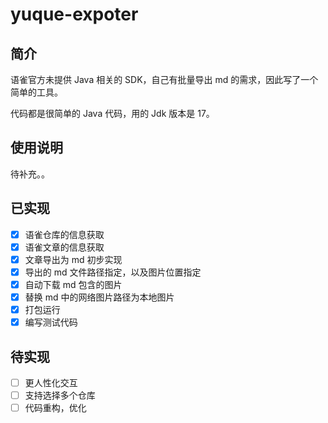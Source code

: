 # yuque-expoter

## 简介

语雀官方未提供 Java 相关的 SDK，自己有批量导出 md 的需求，因此写了一个简单的工具。

代码都是很简单的 Java 代码，用的 Jdk 版本是 17。

## 使用说明
待补充。。


## 已实现

- [x] 语雀仓库的信息获取
- [x] 语雀文章的信息获取
- [x] 文章导出为 md 初步实现 
- [x] 导出的 md 文件路径指定，以及图片位置指定
- [x] 自动下载 md 包含的图片
- [x] 替换 md 中的网络图片路径为本地图片
- [x] 打包运行
- [x] 编写测试代码

## 待实现

- [ ] 更人性化交互
- [ ] 支持选择多个仓库
- [ ] 代码重构，优化
